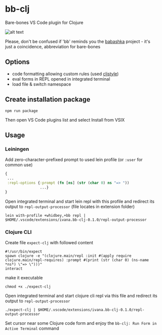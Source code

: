 # bb-clj

Bare-bones VS Code plugin for Clojure

![alt text](https://user-images.githubusercontent.com/10473034/162594446-e55b6bc4-6634-4f3b-9169-975555ceef0e.png "view")

Please, don't be confused if 'bb' reminds you the [babashka](https://github.com/babashka) project - it's just a coincidence, abbreviation for bare-bones

## Options

 * code formatting allowing custom rules (used [cljstyle](https://github.com/greglook/cljstyle))
 * eval forms in REPL opened in integrated terminal
 * load file & switch namespace

## Create installation package

```shell
npm run package
```
Then open VS Code plugins list and select Install from VSIX

## Usage

### Leiningen

Add zero-character-prefixed prompt to used lein profile (or `:user` for common use)

```clojure
{
 ...
 :repl-options {:prompt (fn [ns] (str (char 0) ns "=> "))
                ...}
}
```

Open integrated terminal and start lein repl with this profile and redirect its output to `repl-output-processor` (file locates in extension folder)

```shell
lein with-profile +whidbey,+bb repl | $HOME/.vscode/extensions/ivana.bb-clj-0.1.0/repl-output-processor
```

### Clojure CLI

Create file `expect-clj` with followed content

```shell
#!/usr/bin/expect
spawn clojure -e "(clojure.main/repl :init #(apply require clojure.main/repl-requires) :prompt #(print (str (char 0) (ns-name *ns*) \"=> \")))"
interact
```

make it executable

```shell
chmod +x ./expect-clj
```

Open integrated terminal and start clojure cli repl via this file and redirect its output to `repl-output-processor`

```shell
./expect-clj | $HOME/.vscode/extensions/ivana.bb-clj-0.1.0/repl-output-processor
```

Set cursor near some Clojure code form and enjoy the `bb-clj: Run Form in Active Terminal` command
